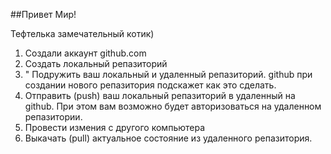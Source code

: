 ##Привет Мир! 

Тефтелька замечательный котик)
 

 1. Создали аккаунт github.com
 2. Создать локальный репазиторий
 3. " Подружить ваш локальный и удаленный репазиторий. github при создании нового репазитория подскажет как это сделать.
 4. Отправить (push) ваш локальный репазиторий в удаленный на github. При этом вам возможно будет авторизоваться на удаленном репазитории. 
 5. Провести измения с другого компьютера 
 6. Выкачать (pull) актуальное состояние из удаленного репазитория. 
   